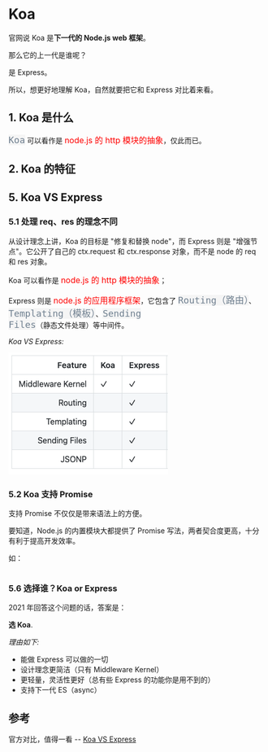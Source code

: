 # Koa

官网说 Koa 是**下一代的 Node.js web 框架**。

那么它的上一代是谁呢？

是 Express。

所以，想更好地理解 Koa，自然就要把它和 Express 对比着来看。

## 1. Koa 是什么

<code style="color: #708090; background-color: #F5F5F5; font-size: 18px">Koa</code> 可以看作是 <span style="color: #ff0000; font-size: 16px;">node.js 的 http 模块的抽象</span>，仅此而已。

## 2. Koa 的特征

## 5. Koa VS Express

### 5.1 处理 req、res 的理念不同

从设计理念上讲，Koa 的目标是 "修复和替换 node"，而 Express 则是 "增强节点"。它公开了自己的 ctx.request 和 ctx.response 对象，而不是 node 的 req 和 res 对象。

Koa 可以看作是 <span style="color: #ff0000; font-size: 16px;">node.js 的 http 模块的抽象</span>；

Express 则是 <span style="color: #ff0000; font-size: 16px;">node.js 的应用程序框架</span>，它包含了 <code style="color: #708090; background-color: #F5F5F5; font-size: 18px">Routing（路由）</code>、<code style="color: #708090; background-color: #F5F5F5; font-size: 18px">Templating（模板）</code>、<code style="color: #708090; background-color: #F5F5F5; font-size: 18px">Sending Files</code>（静态文件处理）等中间件。

_Koa VS Express:_

![koa vs express](../_media/node_koa_vs.png)

### 5.2 Koa 支持 Promise

支持 Promise 不仅仅是带来语法上的方便。

要知道，Node.js 的内置模块大都提供了 Promise 写法，两者契合度更高，十分有利于提高开发效率。

如：

```js

```

### 5.6 选择谁？Koa or Express

2021 年回答这个问题的话，答案是：

**选 Koa**.

_理由如下:_

- 能做 Express 可以做的一切
- 设计理念更简洁（只有 Middleware Kernel）
- 更轻量，灵活性更好（总有些 Express 的功能你是用不到的）
- 支持下一代 ES（async）

## 参考

官方对比，值得一看 -- [Koa VS Express](https://github.com/koajs/koa/blob/master/docs/koa-vs-express.md)
